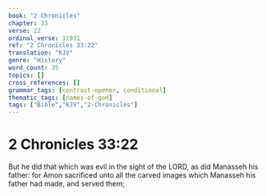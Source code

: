 ```yaml
---
book: "2 Chronicles"
chapter: 33
verse: 22
ordinal_verse: 11931
ref: "2 Chronicles 33:22"
translation: "KJV"
genre: "History"
word_count: 35
topics: []
cross_references: []
grammar_tags: [contrast-opener, conditional]
thematic_tags: [names-of-god]
tags: ["Bible","KJV","2-Chronicles"]
---
```


# 2 Chronicles 33:22

But he did that which was evil in the sight of the LORD, as did Manasseh his father: for Amon sacrificed unto all the carved images which Manasseh his father had made, and served them;
